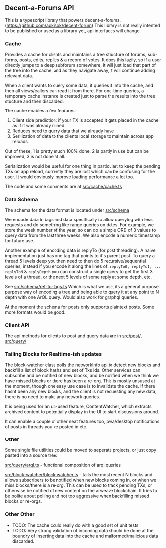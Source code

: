
## Decent-a-Forums API 

This is a typescript library that powers decent-a-forums. (https://github.com/aokisok/decent-forum) This library is not really intented to be published or used as a library yet, api interfaces will change. 

### Cache 

Provides a cache for clients and maintains a tree structure of forums, sub-forms, posts, edits, replies & a record of votes. It does this lazily, so if a user directly jumps to a deep subforum somewhere, it will just load that part of the tree into the cache, and as they navigate away, it will continue adding relevant data. 

When a client wants to query some data, it queries it into the cache, and then all views/callers can read 
it from there. For one-time queries, a temporary cache instance is created just to parse the results into the tree stucture and then discarded. 

The cache enables a few features:

1. Client side prediction: if your TX is accepted it gets placed in the cache as if it was already mined.
2. Reduces need to query data that we already have
3. Serilization of data to the clients local storage to maintain across app reloads

Out of these, 1 is pretty much 100% done, 2 is partly in use but can be improved, 3 is not done at all.

Serialization would be useful for one thing in particular: to keep the pending TXs on app reload, currently they are lost which can be confusing for the user. It would obviously improve loading performance a lot too. 

The code and some comments are at [src/cache/cache.ts](src/cache/cache.ts) 

### Data Schema 

The schema for the data format is located under [src/schema](src/schema) 

We encode data in tags and data specifically to allow querying with less requests and do something like range queries on dates. For example, we store the week number of the year, so can do a simple OR() of 3 values to query
data from the last three weeks. We also encode a numeric timestamp for future use. 

Another example of encoding data is replyTo (for post threading). A naive implementation just has one tag that points to it's parent post. To query a thread 5 levels deep you then need to then do 5 recursive/sequential queries, instead if you encode it along the lines of: `replyTo0, replyTo1, ... replyToN` & `replyDepth` you can construct a single query to get the first 3 levels of a thread, or the next 5 levels of some reply at some depth, etc. 

See [src/schema/ref-to-tags.ts](src/schema/ref-to-tags.ts) Which is what we use, its a general purpose purpose way
of encoding a tree and being able to query it at any point to N depth with one ArQL query. Would also work for graphql queries. 


At the moment the schema for posts only supports plaintext posts. Some more formats would be good.

### Client API

The api methods for clients to post and query data are in [src/post/](src/post/), [src/query/](src/query/) 


### Tailing Blocks for Realtime-ish updates

The block-watcher class polls the networkInfo api to detect new blocks and backfill a list of block hashs and 
set of Txs ids. Other services can subscribe and be notified of new blocks, and be notified when we think we have
missed blocks or there has been a re-org. This is mostly unsused at the moment, though one easy use case is to invalidate the cache. If there hasnt been any new blocks, and the client is not requesting any new data, there
is no need to make any network queries. 

It is being used for an un-used feature, ContentWatcher, which extracts archived content to potentially display in 
the UI to start discussions around.

It can enable a couple of other neat features too, pwa/desktop notifications of posts in threads you've posted in etc. 


### Other

Some single file utilities could be moved to seperate projects, or just copy pasted into a source tree:

[src/query/arql.ts](src/query/arql.ts) - functional composition of arql queries

[src/block-watcher/block-watcher.ts](src/block-watcher/block-watcher.ts) - tails the most recent N blocks and allows subscribers to be notified when new blocks coming in, or when we miss blocks/there is a re-org. This can be used to track pending TXs, or otherwise be notified of new content on the arweave blockchain. It tries to be polite about polling and not too aggressive when backfilling missed blocks or re-orgs. 

### Other Other

- TODO: The cache could really do with a good set of unit tests 
- TODO: Very strong validation of incoming data should be done at the boundry 
  of inserting data into the cache and malformed/malicious data discarded. 





